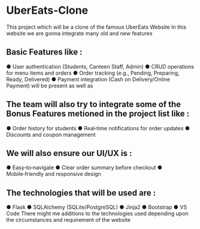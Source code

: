 # UberEats-Clone
This project which will be a clone of the famous UberEats Website
In this website we are gonna integrate many old and new features

## Basic Features like :
  ●	User authentication (Students, Canteen Staff, Admin)
  ●	CRUD operations for menu items and orders
  ●	Order tracking (e.g., Pending, Preparing, Ready, Delivered)
  ●	Payment integration (Cash on Delivery/Online Payment)
will be present as well as

## The team will also try to integrate some of the Bonus Features metioned in the project list like :
  ●	Order history for students
  ●	Real‑time notifications for order updates
  ●	Discounts and coupon management

## We will also ensure our UI/UX is :
  ●	Easy‑to‑navigate
  ●	Clear order summary before checkout
  ●	Mobile‑friendly and responsive design

## The technologies that will be used are :
   ●	Flask
   ●	SQLAlchemy (SQLite/PostgreSQL)
   ●	Jinja2
   ●	Bootstrap
   ●	VS Code
  There might me additions to the technologies used depending upon the circumstances and requirement of the website
